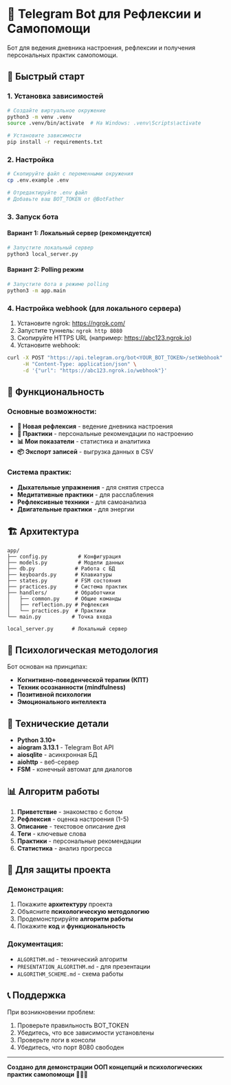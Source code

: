 # 🤖 Telegram Bot для Рефлексии и Самопомощи

Бот для ведения дневника настроения, рефлексии и получения персональных практик самопомощи.

## 🚀 Быстрый старт

### 1. Установка зависимостей
```bash
# Создайте виртуальное окружение
python3 -m venv .venv
source .venv/bin/activate  # На Windows: .venv\Scripts\activate

# Установите зависимости
pip install -r requirements.txt
```

### 2. Настройка
```bash
# Скопируйте файл с переменными окружения
cp .env.example .env

# Отредактируйте .env файл
# Добавьте ваш BOT_TOKEN от @BotFather
```

### 3. Запуск бота

#### Вариант 1: Локальный сервер (рекомендуется)
```bash
# Запустите локальный сервер
python3 local_server.py
```

#### Вариант 2: Polling режим
```bash
# Запустите бота в режиме polling
python3 -m app.main
```

### 4. Настройка webhook (для локального сервера)

1. Установите ngrok: https://ngrok.com/
2. Запустите туннель: `ngrok http 8080`
3. Скопируйте HTTPS URL (например: https://abc123.ngrok.io)
4. Установите webhook:
```bash
curl -X POST "https://api.telegram.org/bot<YOUR_BOT_TOKEN>/setWebhook" \
     -H "Content-Type: application/json" \
     -d '{"url": "https://abc123.ngrok.io/webhook"}'
```

## 📱 Функциональность

### Основные возможности:
- **📝 Новая рефлексия** - ведение дневника настроения
- **🧘 Практики** - персональные рекомендации по настроению
- **📊 Мои показатели** - статистика и аналитика
- **📦 Экспорт записей** - выгрузка данных в CSV

### Система практик:
- **Дыхательные упражнения** - для снятия стресса
- **Медитативные практики** - для расслабления
- **Рефлексивные техники** - для самоанализа
- **Двигательные практики** - для энергии

## 🏗️ Архитектура

```
app/
├── config.py          # Конфигурация
├── models.py          # Модели данных
├── db.py             # Работа с БД
├── keyboards.py      # Клавиатуры
├── states.py         # FSM состояния
├── practices.py      # Система практик
├── handlers/         # Обработчики
│   ├── common.py     # Общие команды
│   ├── reflection.py # Рефлексия
│   └── practices.py  # Практики
└── main.py          # Точка входа

local_server.py      # Локальный сервер
```

## 🧠 Психологическая методология

Бот основан на принципах:
- **Когнитивно-поведенческой терапии (КПТ)**
- **Техник осознанности (mindfulness)**
- **Позитивной психологии**
- **Эмоционального интеллекта**

## 🔧 Технические детали

- **Python 3.10+**
- **aiogram 3.13.1** - Telegram Bot API
- **aiosqlite** - асинхронная БД
- **aiohttp** - веб-сервер
- **FSM** - конечный автомат для диалогов

## 📊 Алгоритм работы

1. **Приветствие** - знакомство с ботом
2. **Рефлексия** - оценка настроения (1-5)
3. **Описание** - текстовое описание дня
4. **Теги** - ключевые слова
5. **Практики** - персональные рекомендации
6. **Статистика** - анализ прогресса

## 🎯 Для защиты проекта

### Демонстрация:
1. Покажите **архитектуру** проекта
2. Объясните **психологическую методологию**
3. Продемонстрируйте **алгоритм работы**
4. Покажите **код** и **функциональность**

### Документация:
- `ALGORITHM.md` - технический алгоритм
- `PRESENTATION_ALGORITHM.md` - для презентации
- `ALGORITHM_SCHEME.md` - схема работы

## 📞 Поддержка

При возникновении проблем:
1. Проверьте правильность BOT_TOKEN
2. Убедитесь, что все зависимости установлены
3. Проверьте логи в консоли
4. Убедитесь, что порт 8080 свободен

---

**Создано для демонстрации ООП концепций и психологических практик самопомощи** 🧘‍♀️✨